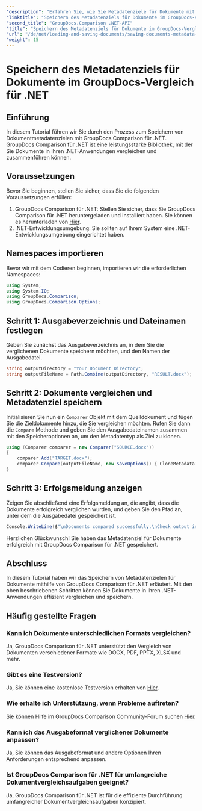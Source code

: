 ```yaml
---
"description": "Erfahren Sie, wie Sie Metadatenziele für Dokumente mit GroupDocs Comparison für .NET speichern. Einfache Schritte für einen effizienten Dokumentvergleich in Ihren .NET-Anwendungen."
"linktitle": "Speichern des Metadatenziels für Dokumente im GroupDocs-Vergleich für .NET"
"second_title": "GroupDocs.Comparison .NET-API"
"title": "Speichern des Metadatenziels für Dokumente im GroupDocs-Vergleich für .NET"
"url": "/de/net/loading-and-saving-documents/saving-documents-metadata-target/"
"weight": 15
---
```


# Speichern des Metadatenziels für Dokumente im GroupDocs-Vergleich für .NET

## Einführung
In diesem Tutorial führen wir Sie durch den Prozess zum Speichern von Dokumentmetadatenzielen mit GroupDocs Comparison für .NET. GroupDocs Comparison für .NET ist eine leistungsstarke Bibliothek, mit der Sie Dokumente in Ihren .NET-Anwendungen vergleichen und zusammenführen können.
## Voraussetzungen
Bevor Sie beginnen, stellen Sie sicher, dass Sie die folgenden Voraussetzungen erfüllen:
1. GroupDocs Comparison für .NET: Stellen Sie sicher, dass Sie GroupDocs Comparison für .NET heruntergeladen und installiert haben. Sie können es herunterladen von [Hier](https://releases.groupdocs.com/comparison/net/).
2. .NET-Entwicklungsumgebung: Sie sollten auf Ihrem System eine .NET-Entwicklungsumgebung eingerichtet haben.

## Namespaces importieren
Bevor wir mit dem Codieren beginnen, importieren wir die erforderlichen Namespaces:
```csharp
using System;
using System.IO;
using GroupDocs.Comparison;
using GroupDocs.Comparison.Options;
```
## Schritt 1: Ausgabeverzeichnis und Dateinamen festlegen
Geben Sie zunächst das Ausgabeverzeichnis an, in dem Sie die verglichenen Dokumente speichern möchten, und den Namen der Ausgabedatei.
```csharp
string outputDirectory = "Your Document Directory";
string outputFileName = Path.Combine(outputDirectory, "RESULT.docx");
```
## Schritt 2: Dokumente vergleichen und Metadatenziel speichern
Initialisieren Sie nun ein `Comparer` Objekt mit dem Quelldokument und fügen Sie die Zieldokumente hinzu, die Sie vergleichen möchten. Rufen Sie dann die `Compare` Methode und geben Sie den Ausgabedateinamen zusammen mit den Speicheroptionen an, um den Metadatentyp als Ziel zu klonen.
```csharp
using (Comparer comparer = new Comparer("SOURCE.docx"))
{
    comparer.Add("TARGET.docx");
    comparer.Compare(outputFileName, new SaveOptions() { CloneMetadataType = MetadataType.Target });
}
```
## Schritt 3: Erfolgsmeldung anzeigen
Zeigen Sie abschließend eine Erfolgsmeldung an, die angibt, dass die Dokumente erfolgreich verglichen wurden, und geben Sie den Pfad an, unter dem die Ausgabedatei gespeichert ist.
```csharp
Console.WriteLine($"\nDocuments compared successfully.\nCheck output in {outputDirectory}.");
```
Herzlichen Glückwunsch! Sie haben das Metadatenziel für Dokumente erfolgreich mit GroupDocs Comparison für .NET gespeichert.

## Abschluss
In diesem Tutorial haben wir das Speichern von Metadatenzielen für Dokumente mithilfe von GroupDocs Comparison für .NET erläutert. Mit den oben beschriebenen Schritten können Sie Dokumente in Ihren .NET-Anwendungen effizient vergleichen und speichern.
## Häufig gestellte Fragen
### Kann ich Dokumente unterschiedlichen Formats vergleichen?
Ja, GroupDocs Comparison für .NET unterstützt den Vergleich von Dokumenten verschiedener Formate wie DOCX, PDF, PPTX, XLSX und mehr.
### Gibt es eine Testversion?
Ja, Sie können eine kostenlose Testversion erhalten von [Hier](https://releases.groupdocs.com/).
### Wie erhalte ich Unterstützung, wenn Probleme auftreten?
Sie können Hilfe im GroupDocs Comparison Community-Forum suchen [Hier](https://forum.groupdocs.com/c/comparison/12).
### Kann ich das Ausgabeformat verglichener Dokumente anpassen?
Ja, Sie können das Ausgabeformat und andere Optionen Ihren Anforderungen entsprechend anpassen.
### Ist GroupDocs Comparison für .NET für umfangreiche Dokumentvergleichsaufgaben geeignet?
Ja, GroupDocs Comparison für .NET ist für die effiziente Durchführung umfangreicher Dokumentvergleichsaufgaben konzipiert.